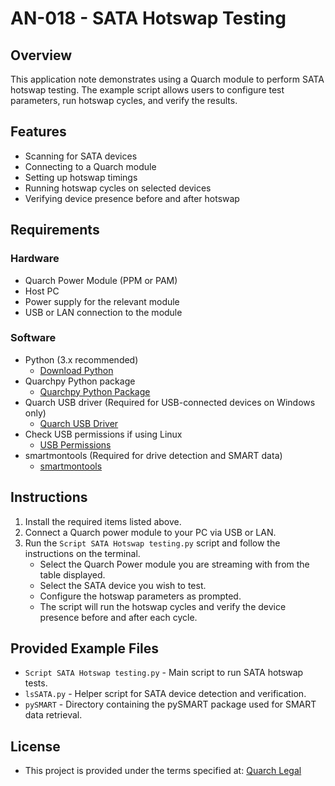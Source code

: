 # AN-018 - SATA Hotswap Testing

## Overview
This application note demonstrates using a Quarch module to perform SATA hotswap testing. The example script allows users to configure test parameters, run hotswap cycles, and verify the results.

## Features
- Scanning for SATA devices
- Connecting to a Quarch module
- Setting up hotswap timings
- Running hotswap cycles on selected devices
- Verifying device presence before and after hotswap

## Requirements

### Hardware
- Quarch Power Module (PPM or PAM)
- Host PC
- Power supply for the relevant module
- USB or LAN connection to the module

### Software
- Python (3.x recommended)
  - [Download Python](https://www.python.org/downloads/)
- Quarchpy Python package
  - [Quarchpy Python Package](https://quarch.com/products/quarchpy-python-package/)
- Quarch USB driver (Required for USB-connected devices on Windows only)
  - [Quarch USB Driver](https://quarch.com/downloads/drivers/)
- Check USB permissions if using Linux
  - [USB Permissions](https://quarch.com/support/faqs/usb/)
- smartmontools (Required for drive detection and SMART data)
  - [smartmontools](https://www.smartmontools.org/)

## Instructions

1. Install the required items listed above.
2. Connect a Quarch power module to your PC via USB or LAN.
3. Run the `Script SATA Hotswap testing.py` script and follow the instructions on the terminal.
   - Select the Quarch Power module you are streaming with from the table displayed.
   - Select the SATA device you wish to test.
   - Configure the hotswap parameters as prompted.
   - The script will run the hotswap cycles and verify the device presence before and after each cycle.

## Provided Example Files

- `Script SATA Hotswap testing.py` - Main script to run SATA hotswap tests.
- `lsSATA.py` - Helper script for SATA device detection and verification.
- `pySMART` - Directory containing the pySMART package used for SMART data retrieval.

## License
- This project is provided under the terms specified at:
[Quarch Legal](https://quarch.com/legal/)